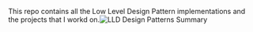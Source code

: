 This repo contains all the Low Level Design Pattern implementations and the projects that I workd on.![LLD Design Patterns Summary](https://github.com/yashwinnagudolla/LLD/assets/143344416/74c9766f-1672-4c31-92c8-156952d4f506)
